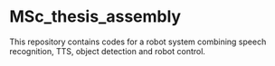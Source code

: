 # MSc_thesis_assembly
This repository contains codes for a robot system combining speech recognition, TTS, object detection and robot control.

